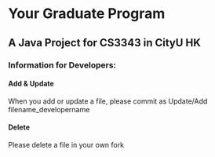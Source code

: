 # Your Graduate Program
## A Java Project for CS3343 in CityU HK
### Information for Developers:
#### Add & Update
When you add or update a file, please commit as
Update/Add filename_developername

#### Delete
Please delete a file in your own fork